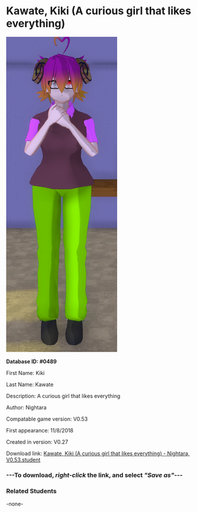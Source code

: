 # Kawate, Kiki (A curious girl that likes everything)

<img src="../../Files/Images/Kawate, Kiki (A curious girl that likes everything).png" title="Kawate, Kiki (A curious girl that likes everything) - Nightara, V0.53">

**Database ID: #0489**

First Name: Kiki

Last Name: Kawate

Description: A curious girl that likes everything

Author: Nightara

Compatable game version: V0.53

First appearance: 11/8/2018

Created in version: V0.27

Download link: <a href="https://raw.githubusercontent.com/Arbiter1223/Daigaku-Gurashi-Custom-Students/master/Files/Student%20Files/Kawate%2C%20Kiki%20(A%20curious%20girl%20that%20likes%20everything)%20-%20Nightara%2C%20V0.53.student">Kawate, Kiki (A curious girl that likes everything) - Nightara, V0.53.student</a>

### ---**To download, _right-click_ the link, and select _"Save as"_**---

### Related Students

-none-
